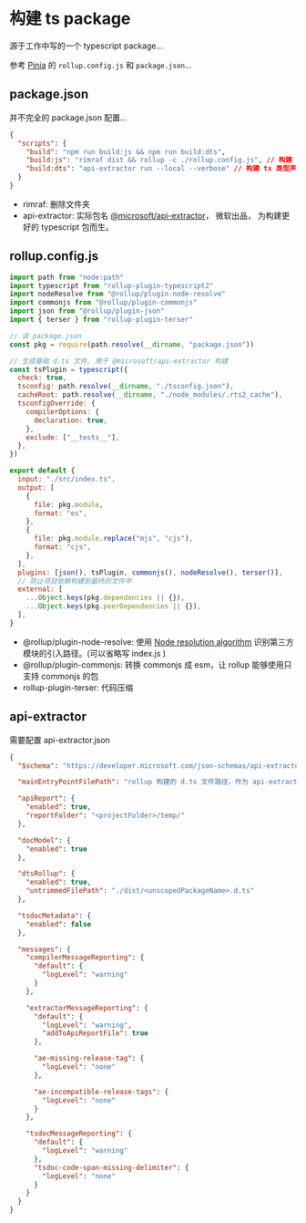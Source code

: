 # 构建 ts package

源于工作中写的一个 typescript package...

参考 [Pinia](https://github.com/vuejs/pinia) 的 `rollup.config.js` 和 `package.json`...

## package.json

并不完全的 package.json 配置...

```json
{
  "scripts": {
    "build": "npm run build:js && npm run build:dts",
    "build:js": "rimraf dist && rollup -c ./rollup.config.js", // 构建 js
    "build:dts": "api-extractor run --local --verbose" // 构建 ts 类型声明文件 d.ts
  }
}
```

- rimraf: 删除文件夹
- api-extractor: 实际包名 [@microsoft/api-extractor](https://www.npmjs.com/package/@microsoft/api-extractor)， 微软出品， 为构建更好的 typescript 包而生。

## rollup.config.js

```js
import path from "node:path"
import typescript from "rollup-plugin-typescript2"
import nodeResolve from "@rollup/plugin-node-resolve"
import commonjs from "@rollup/plugin-commonjs"
import json from "@rollup/plugin-json"
import { terser } from "rollup-plugin-terser"

// 读 package.json
const pkg = require(path.resolve(__dirname, "package.json"))

// 生成基础 d.ts 文件, 用于 @microsoft/api-extractor 构建
const tsPlugin = typescript({
  check: true,
  tsconfig: path.resolve(__dirname, "./tsconfig.json"),
  cacheRoot: path.resolve(__dirname, "./node_modules/.rts2_cache"),
  tsconfigOverride: {
    compilerOptions: {
      declaration: true,
    },
    exclude: ["__tests__"],
  },
})

export default {
  input: "./src/index.ts",
  output: [
    {
      file: pkg.module,
      format: "es",
    },
    {
      file: pkg.module.replace("mjs", "cjs"),
      format: "cjs",
    },
  ],
  plugins: [json(), tsPlugin, commonjs(), nodeResolve(), terser()],
  // 防止项目依赖构建到最终的文件中
  external: [
    ...Object.keys(pkg.dependencies || {}),
    ...Object.keys(pkg.peerDependencies || {}),
  ],
}
```

- @rollup/plugin-node-resolve: 使用 [Node resolution algorithm](https://nodejs.org/api/modules.html#modules_all_together) 识别第三方模块的引入路径。(可以省略写 index.js )
- @rollup/plugin-commonjs: 转换 commonjs 成 esm，让 rollup 能够使用只支持 commonjs 的包
- rollup-plugin-terser: 代码压缩

## api-extractor

需要配置 api-extractor.json

```json
{
  "$schema": "https://developer.microsoft.com/json-schemas/api-extractor/v7/api-extractor.schema.json",

  "mainEntryPointFilePath": "rollup 构建的 d.ts 文件路径，作为 api-extractor 的入口 d.ts 文件",

  "apiReport": {
    "enabled": true,
    "reportFolder": "<projectFolder>/temp/"
  },

  "docModel": {
    "enabled": true
  },

  "dtsRollup": {
    "enabled": true,
    "untrimmedFilePath": "./dist/<unscopedPackageName>.d.ts"
  },

  "tsdocMetadata": {
    "enabled": false
  },

  "messages": {
    "compilerMessageReporting": {
      "default": {
        "logLevel": "warning"
      }
    },

    "extractorMessageReporting": {
      "default": {
        "logLevel": "warning",
        "addToApiReportFile": true
      },

      "ae-missing-release-tag": {
        "logLevel": "none"
      },

      "ae-incompatible-release-tags": {
        "logLevel": "none"
      }
    },

    "tsdocMessageReporting": {
      "default": {
        "logLevel": "warning"
      },
      "tsdoc-code-span-missing-delimiter": {
        "logLevel": "none"
      }
    }
  }
}
```
